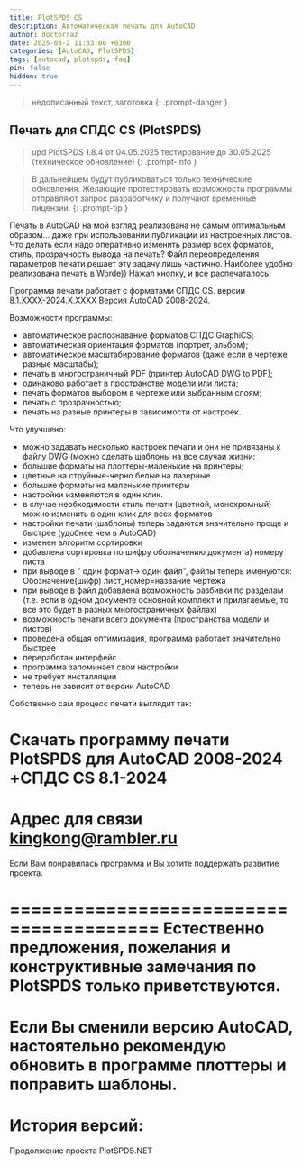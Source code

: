 ```yaml
---
title: PlotSPDS CS
description: Автоматическая печать для AutoCAD
author: doctorraz
date: 2025-08-2 11:33:00 +0300
categories: [AutoCAD, PlotSPDS]
tags: [autocad, plotspds, faq]
pin: false
hidden: true
---
```


> недописанный текст, заготовка
{: .prompt-danger }

## Печать для СПДС CS (PlotSPDS)

> upd PlotSPDS 1.8.4 от 04.05.2025 тестирование до 30.05.2025 (техническое обновление)
{: .prompt-info }

> В дальнейшем будут публиковаться  только  технические обновления.
> Желающие протестировать возможности программы отправляют запрос разработчику и получают временные лицензии.
{: .prompt-tip }

Печать в AutoCAD на мой взгляд реализована не самым оптимальным образом... даже при использовании публикации из настроенных листов.
Что делать если надо оперативно изменить размер всех форматов, стиль, прозрачность вывода на печать? Файл переопределения параметров печати решает эту задачу лишь частично.
Наиболее удобно реализована печать в Worde)) Нажал кнопку, и все распечаталось.

Программа печати работает с форматами СПДС CS. версии 8.1.ХХХХ-2024.Х.ХХХХ
Версия AutoCAD 2008-2024.

Возможности программы:
- автоматическое распознавание  форматов СПДС GraphiCS;
- автоматическая ориентация форматов (портрет, альбом);
- автоматическое масштабирование форматов (даже если в чертеже разные масштабы);
- печать в многостраничный PDF (принтер AutoCAD DWG to PDF);
- одинаково работает в пространстве модели или листа;
- печать форматов выбором в чертеже или выбранным слоям;
- печать с прозрачностью;
- печать на разные принтеры в зависимости от настроек.

 Что улучшено:
- можно задавать несколько настроек печати и они не привязаны к файлу DWG (можно сделать шаблоны на все случаи жизни: 
- большие форматы на плоттеры-маленькие на принтеры;
- цветные на струйные-черно белые на лазерные
- большие форматы на маленькие принтеры
- настройки изменяются в один клик.
- в случае необходимости стиль печати (цветной, монохромный) можно изменить в один клик для всех форматов
- настройки печати (шаблоны) теперь задаются значительно проще и быстрее (удобнее чем в AutoCAD)
- изменен алгоритм сортировки
- добавлена сортировка по  шифру обозначению документа) номеру листа
- при выводе в " один формат-> один файл", файлы теперь именуются: Обозначение(шифр) лист_номер=название чертежа
- при выводе  в файл добавлена возможность разбивки по разделам (т.е. если в одном документе основной комплект и прилагаемые, то все это будет в разных многостраничных файлах)
- возможность печати всего документа (пространства модели и листов)
- проведена общая оптимизация, программа работает значительно быстрее
- переработан интерфейс
- программа запоминает свои настройки
- не требует инсталляции
- теперь не зависит от версии AutoCAD

Собственно сам процесс печати выглядит так:



Скачать программу печати PlotSPDS для AutoCAD 2008-2024 +СПДС CS 8.1-2024
 ========================================
Адрес для связи kingkong@rambler.ru
 ========================================
Если Вам понравилась программа и Вы хотите поддержать развитие проекта.



========================================
Естественно предложения, пожелания и конструктивные замечания по PlotSPDS только приветствуются.
========================================
Если Вы сменили версию AutoCAD, настоятельно рекомендую обновить в программе плоттеры и поправить шаблоны.
========================================
История версий: 
======================================
Продолжение проекта PlotSPDS.NET


